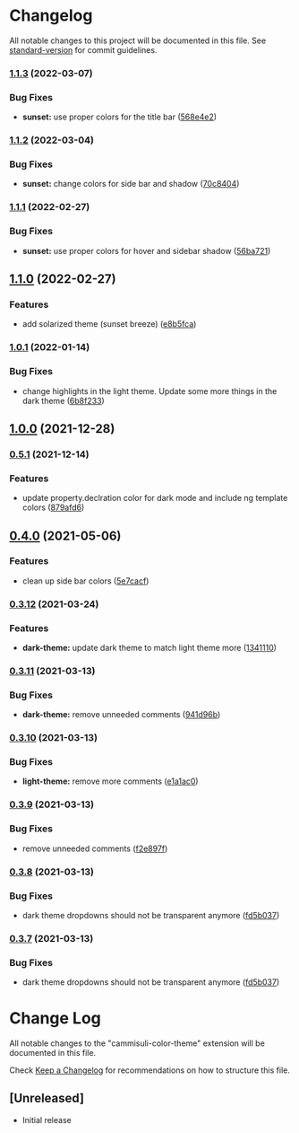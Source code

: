 # Changelog

All notable changes to this project will be documented in this file. See [standard-version](https://github.com/conventional-changelog/standard-version) for commit guidelines.

### [1.1.3](https://github.com/Cammisuli/breeze/compare/v1.1.2...v1.1.3) (2022-03-07)


### Bug Fixes

* **sunset:** use proper colors for the title bar ([568e4e2](https://github.com/Cammisuli/breeze/commit/568e4e2fd30340315cd787fbccdd6c7fa39ce188))

### [1.1.2](https://github.com/Cammisuli/breeze/compare/v1.1.1...v1.1.2) (2022-03-04)


### Bug Fixes

* **sunset:** change colors for side bar and shadow ([70c8404](https://github.com/Cammisuli/breeze/commit/70c8404bd5ab9b9b313f57ded69576c3c24e2f9c))

### [1.1.1](https://github.com/Cammisuli/breeze/compare/v1.1.0...v1.1.1) (2022-02-27)


### Bug Fixes

* **sunset:** use proper colors for hover and sidebar shadow ([56ba721](https://github.com/Cammisuli/breeze/commit/56ba72139177aaf65a12a171ee9c050c95995c00))

## [1.1.0](https://github.com/Cammisuli/breeze/compare/v1.0.1...v1.1.0) (2022-02-27)


### Features

* add solarized theme (sunset breeze) ([e8b5fca](https://github.com/Cammisuli/breeze/commit/e8b5fca85c77fa182bc69f180ea8fc3e76edc6a6))

### [1.0.1](https://github.com/Cammisuli/breeze/compare/v1.0.0...v1.0.1) (2022-01-14)


### Bug Fixes

* change highlights in the light theme. Update some more things in the dark theme ([6b8f233](https://github.com/Cammisuli/breeze/commit/6b8f2334302441dd40713b56265b2ef0170f27f1))

## [1.0.0](https://github.com/Cammisuli/breeze/compare/v0.5.1...v1.0.0) (2021-12-28)

### [0.5.1](https://github.com/Cammisuli/vscode-custom-theme/compare/v0.4.0...v0.5.1) (2021-12-14)


### Features

* update property.declration color for dark mode and include ng template colors ([879afd6](https://github.com/Cammisuli/vscode-custom-theme/commit/879afd6a9de436eea4ecfa971af2d937bf508642))

## [0.4.0](https://github.com/Cammisuli/vscode-custom-theme/compare/v0.3.12...v0.4.0) (2021-05-06)


### Features

* clean up side bar colors ([5e7cacf](https://github.com/Cammisuli/vscode-custom-theme/commit/5e7cacf47ac67f507dc3162e5a634c3ff14a48ea))

### [0.3.12](https://github.com/Cammisuli/vscode-custom-theme/compare/v0.3.11...v0.3.12) (2021-03-24)


### Features

* **dark-theme:** update dark theme to match light theme more ([1341110](https://github.com/Cammisuli/vscode-custom-theme/commit/1341110313cc4f5a6096fa6689fc79041999dd55))

### [0.3.11](https://github.com/Cammisuli/vscode-custom-theme/compare/v0.3.10...v0.3.11) (2021-03-13)


### Bug Fixes

* **dark-theme:** remove unneeded comments ([941d96b](https://github.com/Cammisuli/vscode-custom-theme/commit/941d96bb92cc3e6745d49d323c6fd91ba57d9191))

### [0.3.10](https://github.com/Cammisuli/vscode-custom-theme/compare/v0.3.9...v0.3.10) (2021-03-13)


### Bug Fixes

* **light-theme:** remove more comments ([e1a1ac0](https://github.com/Cammisuli/vscode-custom-theme/commit/e1a1ac09a4ff6bc0aaf5c46d2d613f3a5c7355a4))

### [0.3.9](https://github.com/Cammisuli/vscode-custom-theme/compare/v0.3.8...v0.3.9) (2021-03-13)


### Bug Fixes

* remove unneeded comments ([f2e897f](https://github.com/Cammisuli/vscode-custom-theme/commit/f2e897f19123b9cca23f618adbb10a3a95307ace))

### [0.3.8](https://github.com/Cammisuli/vscode-custom-theme/compare/v0.3.0...v0.3.8) (2021-03-13)


### Bug Fixes

* dark theme dropdowns should not be transparent anymore ([fd5b037](https://github.com/Cammisuli/vscode-custom-theme/commit/fd5b037fdcd23786e418d4de28e0bb1b9bf37c0d))

### [0.3.7](https://github.com/Cammisuli/vscode-custom-theme/compare/v0.3.6...v0.3.7) (2021-03-13)


### Bug Fixes

* dark theme dropdowns should not be transparent anymore ([fd5b037](https://github.com/Cammisuli/vscode-custom-theme/commit/fd5b037fdcd23786e418d4de28e0bb1b9bf37c0d))

# Change Log
All notable changes to the "cammisuli-color-theme" extension will be documented in this file.

Check [Keep a Changelog](http://keepachangelog.com/) for recommendations on how to structure this file.

## [Unreleased]
- Initial release
